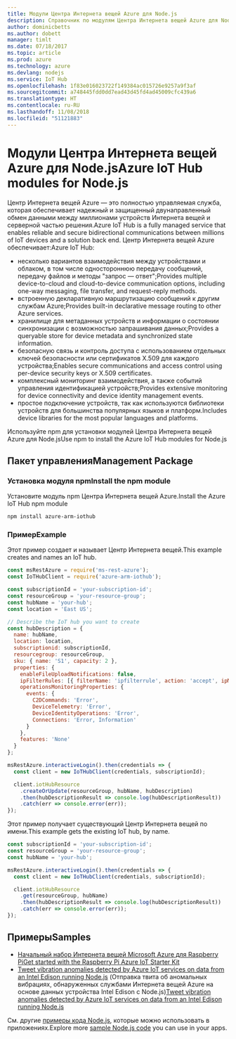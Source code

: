 ```yaml
---
title: Модули Центра Интернета вещей Azure для Node.js
description: Справочник по модулям Центра Интернета вещей Azure для Node.js
author: dominicbetts
ms.author: dobett
manager: timlt
ms.date: 07/18/2017
ms.topic: article
ms.prod: azure
ms.technology: azure
ms.devlang: nodejs
ms.service: IoT Hub
ms.openlocfilehash: 1f83e016023722f149384ac015726e9257a9f3af
ms.sourcegitcommit: a748445fdd0dd7ead43d45fd4ad45009cfc439a6
ms.translationtype: HT
ms.contentlocale: ru-RU
ms.lasthandoff: 11/08/2018
ms.locfileid: "51121883"
---
```

# <a name="azure-iot-hub-modules-for-nodejs"></a><span data-ttu-id="c2e9b-103">Модули Центра Интернета вещей Azure для Node.js</span><span class="sxs-lookup"><span data-stu-id="c2e9b-103">Azure IoT Hub modules for Node.js</span></span>

<span data-ttu-id="c2e9b-104">Центр Интернета вещей Azure — это полностью управляемая служба, которая обеспечивает надежный и защищенный двунаправленный обмен данными между миллионами устройств Интернета вещей и серверной частью решения.</span><span class="sxs-lookup"><span data-stu-id="c2e9b-104">Azure IoT Hub is a fully managed service that enables reliable and secure bidirectional communications between millions of IoT devices and a solution back end.</span></span> <span data-ttu-id="c2e9b-105">Центр Интернета вещей Azure обеспечивает:</span><span class="sxs-lookup"><span data-stu-id="c2e9b-105">Azure IoT Hub:</span></span>
- <span data-ttu-id="c2e9b-106">несколько вариантов взаимодействия между устройствами и облаком, в том числе одностороннюю передачу сообщений, передачу файлов и методы "запрос — ответ";</span><span class="sxs-lookup"><span data-stu-id="c2e9b-106">Provides multiple device-to-cloud and cloud-to-device communication options, including one-way messaging, file transfer, and request-reply methods.</span></span>
- <span data-ttu-id="c2e9b-107">встроенную декларативную маршрутизацию сообщений к другим службам Azure;</span><span class="sxs-lookup"><span data-stu-id="c2e9b-107">Provides built-in declarative message routing to other Azure services.</span></span>
- <span data-ttu-id="c2e9b-108">хранилище для метаданных устройств и информации о состоянии синхронизации с возможностью запрашивания данных;</span><span class="sxs-lookup"><span data-stu-id="c2e9b-108">Provides a queryable store for device metadata and synchronized state information.</span></span>
- <span data-ttu-id="c2e9b-109">безопасную связь и контроль доступа с использованием отдельных ключей безопасности или сертификатов X.509 для каждого устройства;</span><span class="sxs-lookup"><span data-stu-id="c2e9b-109">Enables secure communications and access control using per-device security keys or X.509 certificates.</span></span>
- <span data-ttu-id="c2e9b-110">комплексный мониторинг взаимодействия, а также событий управления идентификацией устройств;</span><span class="sxs-lookup"><span data-stu-id="c2e9b-110">Provides extensive monitoring for device connectivity and device identity management events.</span></span>
- <span data-ttu-id="c2e9b-111">простое подключение устройств, так как используются библиотеки устройств для большинства популярных языков и платформ.</span><span class="sxs-lookup"><span data-stu-id="c2e9b-111">Includes device libraries for the most popular languages and platforms.</span></span>

<span data-ttu-id="c2e9b-112">Используйте npm для установки модулей Центра Интернета вещей Azure для Node.js</span><span class="sxs-lookup"><span data-stu-id="c2e9b-112">Use npm to install the Azure IoT Hub modules for Node.js</span></span>

## <a name="management-package"></a><span data-ttu-id="c2e9b-113">Пакет управления</span><span class="sxs-lookup"><span data-stu-id="c2e9b-113">Management Package</span></span>

### <a name="install-the-npm-module"></a><span data-ttu-id="c2e9b-114">Установка модуля npm</span><span class="sxs-lookup"><span data-stu-id="c2e9b-114">Install the npm module</span></span>

<span data-ttu-id="c2e9b-115">Установите модуль npm Центра Интернета вещей Azure.</span><span class="sxs-lookup"><span data-stu-id="c2e9b-115">Install the Azure IoT Hub npm module</span></span>

```bash
npm install azure-arm-iothub
```

### <a name="example"></a><span data-ttu-id="c2e9b-116">Пример</span><span class="sxs-lookup"><span data-stu-id="c2e9b-116">Example</span></span>

<span data-ttu-id="c2e9b-117">Этот пример создает и называет Центр Интернета вещей.</span><span class="sxs-lookup"><span data-stu-id="c2e9b-117">This example creates and names an IoT hub.</span></span>

```javascript
const msRestAzure = require('ms-rest-azure');
const IoTHubClient = require('azure-arm-iothub');

const subscriptionId = 'your-subscription-id';
const resourceGroup = 'your-resource-group';
const hubName = 'your-hub';
const location = 'East US';

// Describe the IoT hub you want to create
const hubDescription = {
  name: hubName,
  location: location,
  subscriptionid: subscriptionId,
  resourcegroup: resourceGroup,
  sku: { name: 'S1', capacity: 2 },
  properties: {
    enableFileUploadNotifications: false,
    ipFilterRules: [{ filterName: 'ipfilterrule', action: 'accept', ipMask: '0.0.0.0/0' }],
    operationsMonitoringProperties: {
      events: {
        C2DCommands: 'Error',
        DeviceTelemetry: 'Error',
        DeviceIdentityOperations: 'Error',
        Connections: 'Error, Information'
      }
    },
    features: 'None'
  }
};

msRestAzure.interactiveLogin().then(credentials => {
  const client = new IoTHubClient(credentials, subscriptionId);

  client.iotHubResource
    .createOrUpdate(resourceGroup, hubName, hubDescription)
    .then(hubDescriptionResult => console.log(hubDescriptionResult))
    .catch(err => console.error(err));
});
```

<span data-ttu-id="c2e9b-118">Этот пример получает существующий Центр Интернета вещей по имени.</span><span class="sxs-lookup"><span data-stu-id="c2e9b-118">This example gets the existing IoT hub, by name.</span></span>

```javascript
const subscriptionId = 'your-subscription-id';
const resourceGroup = 'your-resource-group';
const hubName = 'your-hub';

msRestAzure.interactiveLogin().then(credentials => {
  const client = new IoTHubClient(credentials, subscriptionId);

  client.iotHubResource
    .get(resourceGroup, hubName)
    .then(hubDescriptionResult => console.log(hubDescriptionResult))
    .catch(err => console.error(err));
});
```

## <a name="samples"></a><span data-ttu-id="c2e9b-119">Примеры</span><span class="sxs-lookup"><span data-stu-id="c2e9b-119">Samples</span></span>

- [<span data-ttu-id="c2e9b-120">Начальный набор Интернета вещей Microsoft Azure для Raspberry Pi</span><span class="sxs-lookup"><span data-stu-id="c2e9b-120">Get started with the Raspberry Pi Azure IoT Starter Kit</span></span>](https://azure.microsoft.com/resources/samples/iot-remote-monitoring-node-raspberrypi-getstartedkit/)
- <span data-ttu-id="c2e9b-121">[Tweet vibration anomalies detected by Azure IoT services on data from an Intel Edison running Node.js](https://azure.microsoft.com/resources/samples/iot-hub-nodejs-intel-edison-vibration-anomaly-detection/) (Отправка твита об аномальных вибрациях, обнаруженных службами Интернета вещей Azure на основе данных устройства Intel Edison с Node.js)</span><span class="sxs-lookup"><span data-stu-id="c2e9b-121">[Tweet vibration anomalies detected by Azure IoT services on data from an Intel Edison running Node.js](https://azure.microsoft.com/resources/samples/iot-hub-nodejs-intel-edison-vibration-anomaly-detection/)</span></span>

<span data-ttu-id="c2e9b-122">См. другие [примеры кода Node.js](https://azure.microsoft.com/resources/samples/?platform=nodejs), которые можно использовать в приложениях.</span><span class="sxs-lookup"><span data-stu-id="c2e9b-122">Explore more [sample Node.js code](https://azure.microsoft.com/resources/samples/?platform=nodejs) you can use in your apps.</span></span>
